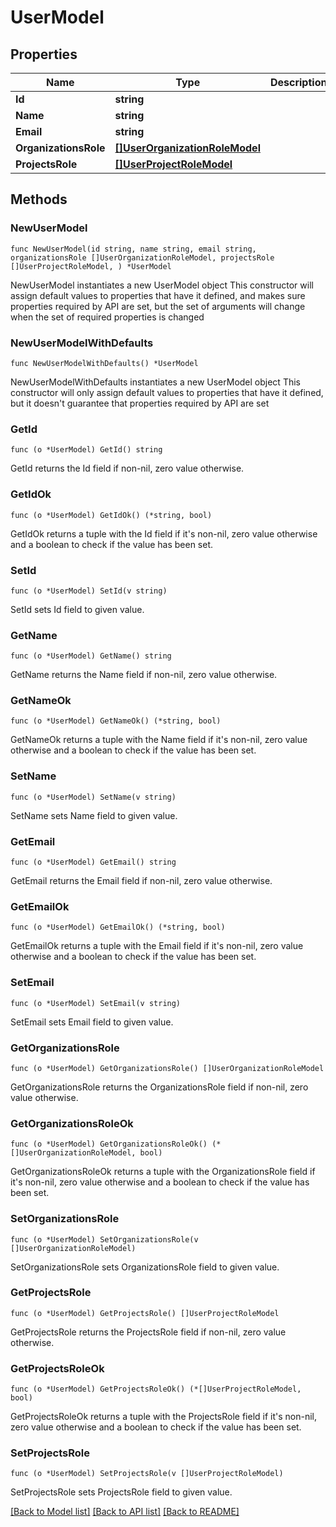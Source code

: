 # UserModel

## Properties

Name | Type | Description | Notes
------------ | ------------- | ------------- | -------------
**Id** | **string** |  | 
**Name** | **string** |  | 
**Email** | **string** |  | 
**OrganizationsRole** | [**[]UserOrganizationRoleModel**](UserOrganizationRoleModel.md) |  | 
**ProjectsRole** | [**[]UserProjectRoleModel**](UserProjectRoleModel.md) |  | 

## Methods

### NewUserModel

`func NewUserModel(id string, name string, email string, organizationsRole []UserOrganizationRoleModel, projectsRole []UserProjectRoleModel, ) *UserModel`

NewUserModel instantiates a new UserModel object
This constructor will assign default values to properties that have it defined,
and makes sure properties required by API are set, but the set of arguments
will change when the set of required properties is changed

### NewUserModelWithDefaults

`func NewUserModelWithDefaults() *UserModel`

NewUserModelWithDefaults instantiates a new UserModel object
This constructor will only assign default values to properties that have it defined,
but it doesn't guarantee that properties required by API are set

### GetId

`func (o *UserModel) GetId() string`

GetId returns the Id field if non-nil, zero value otherwise.

### GetIdOk

`func (o *UserModel) GetIdOk() (*string, bool)`

GetIdOk returns a tuple with the Id field if it's non-nil, zero value otherwise
and a boolean to check if the value has been set.

### SetId

`func (o *UserModel) SetId(v string)`

SetId sets Id field to given value.


### GetName

`func (o *UserModel) GetName() string`

GetName returns the Name field if non-nil, zero value otherwise.

### GetNameOk

`func (o *UserModel) GetNameOk() (*string, bool)`

GetNameOk returns a tuple with the Name field if it's non-nil, zero value otherwise
and a boolean to check if the value has been set.

### SetName

`func (o *UserModel) SetName(v string)`

SetName sets Name field to given value.


### GetEmail

`func (o *UserModel) GetEmail() string`

GetEmail returns the Email field if non-nil, zero value otherwise.

### GetEmailOk

`func (o *UserModel) GetEmailOk() (*string, bool)`

GetEmailOk returns a tuple with the Email field if it's non-nil, zero value otherwise
and a boolean to check if the value has been set.

### SetEmail

`func (o *UserModel) SetEmail(v string)`

SetEmail sets Email field to given value.


### GetOrganizationsRole

`func (o *UserModel) GetOrganizationsRole() []UserOrganizationRoleModel`

GetOrganizationsRole returns the OrganizationsRole field if non-nil, zero value otherwise.

### GetOrganizationsRoleOk

`func (o *UserModel) GetOrganizationsRoleOk() (*[]UserOrganizationRoleModel, bool)`

GetOrganizationsRoleOk returns a tuple with the OrganizationsRole field if it's non-nil, zero value otherwise
and a boolean to check if the value has been set.

### SetOrganizationsRole

`func (o *UserModel) SetOrganizationsRole(v []UserOrganizationRoleModel)`

SetOrganizationsRole sets OrganizationsRole field to given value.


### GetProjectsRole

`func (o *UserModel) GetProjectsRole() []UserProjectRoleModel`

GetProjectsRole returns the ProjectsRole field if non-nil, zero value otherwise.

### GetProjectsRoleOk

`func (o *UserModel) GetProjectsRoleOk() (*[]UserProjectRoleModel, bool)`

GetProjectsRoleOk returns a tuple with the ProjectsRole field if it's non-nil, zero value otherwise
and a boolean to check if the value has been set.

### SetProjectsRole

`func (o *UserModel) SetProjectsRole(v []UserProjectRoleModel)`

SetProjectsRole sets ProjectsRole field to given value.



[[Back to Model list]](../README.md#documentation-for-models) [[Back to API list]](../README.md#documentation-for-api-endpoints) [[Back to README]](../README.md)


